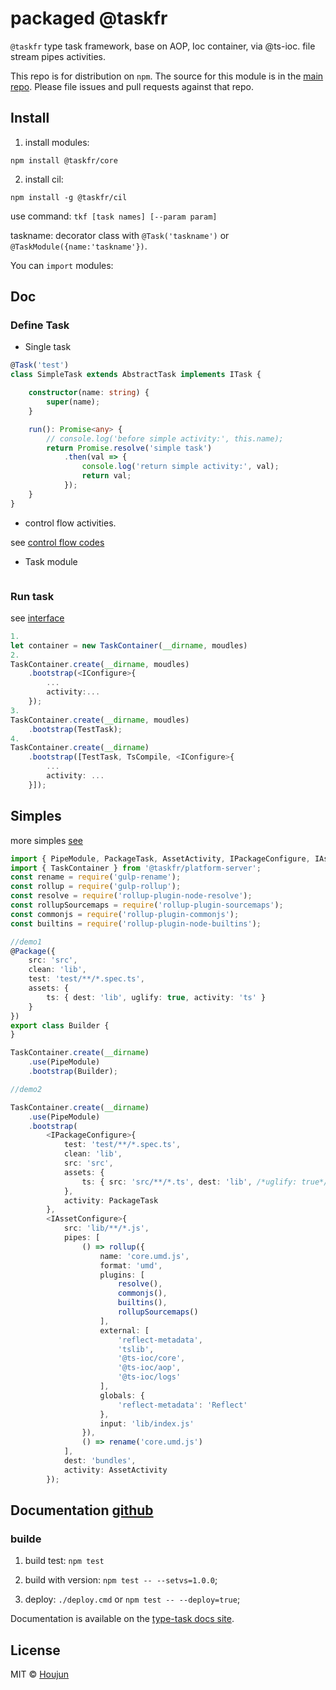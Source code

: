 # packaged @taskfr
`@taskfr` type task framework, base on AOP, Ioc container, via @ts-ioc. file stream pipes activities.

This repo is for distribution on `npm`. The source for this module is in the
[main repo](https://github.com/zhouhoujun/type-task).
Please file issues and pull requests against that repo.


## Install

1. install modules:

```shell
npm install @taskfr/core
```

2. install cil:

```shell
npm install -g @taskfr/cil
```

use command: `tkf [task names] [--param param]`

taskname: decorator class with `@Task('taskname')` or `@TaskModule({name:'taskname'})`.


You can `import` modules:


## Doc

### Define Task

* Single task

```ts
@Task('test')
class SimpleTask extends AbstractTask implements ITask {

    constructor(name: string) {
        super(name);
    }

    run(): Promise<any> {
        // console.log('before simple activity:', this.name);
        return Promise.resolve('simple task')
            .then(val => {
                console.log('return simple activity:', val);
                return val;
            });
    }
}

```

* control flow activities.

see [control flow codes](https://github.com/zhouhoujun/type-task/tree/master/packages/core/src/activities)


* Task module

```ts


```

### Run task

see [interface](https://github.com/zhouhoujun/type-task/blob/master/src/ITaskContainer.ts)

```ts
1.
let container = new TaskContainer(__dirname, moudles)
2.
TaskContainer.create(__dirname, moudles)
    .bootstrap(<IConfigure>{
        ...
        activity:...
    });
3.
TaskContainer.create(__dirname, moudles)
    .bootstrap(TestTask);
4.
TaskContainer.create(__dirname)
    .bootstrap([TestTask, TsCompile, <IConfigure>{
        ...
        activity: ...
    }]);

```

## Simples

more simples [see](https://github.com/zhouhoujun/type-task/blob/master/test/simples.task.ts)

```ts
import { PipeModule, PackageTask, AssetActivity, IPackageConfigure, IAssetConfigure } from '@taskfr/pipes';
import { TaskContainer } from '@taskfr/platform-server';
const rename = require('gulp-rename');
const rollup = require('gulp-rollup');
const resolve = require('rollup-plugin-node-resolve');
const rollupSourcemaps = require('rollup-plugin-sourcemaps');
const commonjs = require('rollup-plugin-commonjs');
const builtins = require('rollup-plugin-node-builtins');

//demo1
@Package({
    src: 'src',
    clean: 'lib',
    test: 'test/**/*.spec.ts',
    assets: {
        ts: { dest: 'lib', uglify: true, activity: 'ts' }
    }
})
export class Builder {
}

TaskContainer.create(__dirname)
    .use(PipeModule)
    .bootstrap(Builder);

//demo2

TaskContainer.create(__dirname)
    .use(PipeModule)
    .bootstrap(
        <IPackageConfigure>{
            test: 'test/**/*.spec.ts',
            clean: 'lib',
            src: 'src',
            assets: {
                ts: { src: 'src/**/*.ts', dest: 'lib', /*uglify: true*/ }
            },
            activity: PackageTask
        },
        <IAssetConfigure>{
            src: 'lib/**/*.js',
            pipes: [
                () => rollup({
                    name: 'core.umd.js',
                    format: 'umd',
                    plugins: [
                        resolve(),
                        commonjs(),
                        builtins(),
                        rollupSourcemaps()
                    ],
                    external: [
                        'reflect-metadata',
                        'tslib',
                        '@ts-ioc/core',
                        '@ts-ioc/aop',
                        '@ts-ioc/logs'
                    ],
                    globals: {
                        'reflect-metadata': 'Reflect'
                    },
                    input: 'lib/index.js'
                }),
                () => rename('core.umd.js')
            ],
            dest: 'bundles',
            activity: AssetActivity
        });

```

## Documentation [github](https://github.com/zhouhoujun/type-task.git)

### builde

1. build test: `npm test`

2. build with version: `npm test -- --setvs=1.0.0`;

3. deploy: `./deploy.cmd` or `npm test -- --deploy=true`;

Documentation is available on the
[type-task docs site](https://github.com/zhouhoujun/type-task).

## License

MIT © [Houjun](https://github.com/zhouhoujun/)